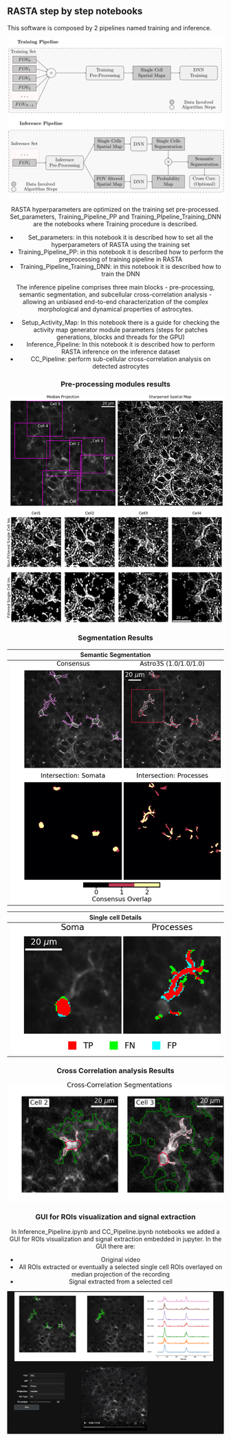 
## RASTA step by step notebooks
This software is composed by 2 pipelines named training and inference.

<div style="text-align:center"><img src="../github_images/test_train.svg" width="700" alt="Pipelines"/>

RASTA hyperparameters are optimized on the training set pre-processed. Set_parameters, Training_Pipeline_PP and Training_PIpeline_Training_DNN are the notebooks where Training procedure is described. 


- Set_parameters: in this notebook it is described how to set all the hyperparameters of RASTA using the training set 
- Training_Pipeline_PP: in this notebook it is described how to perform the preprocessing of training pipeline in RASTA
- Training_Pipeline_Training_DNN: in this notebook it is described how to train the DNN


The inference pipeline comprises three main blocks - pre-processing, semantic segmentation, 
and subcellular cross-correlation analysis - allowing an unbiased end-to-end characterization of the complex morphological and dynamical properties of astrocytes.  

- Setup_Activity_Map: In this notebook there is a guide for checking the activity map generator module parameters (steps for patches generations, blocks and threads for the GPU)
- Inference_Pipeline: In this notebook it is described how to perform RASTA inference on the inference dataset
- CC_Pipeline: perform sub-cellular cross-correlation analysis on detected astrocytes

### Pre-processing modules results

<img src="../github_images/D1_pp_st.png" alt="Pre-proc"/>

### Segmentation Results
| Semantic Segmentation      | 
|:------------:|
|  <img src="../github_images/D1_sampleA.png" width="600"> |

|Single cell Details|
|:------------------:|
|  <img src="../github_images/D1_res_ex.png" width="600"> |

### Cross Correlation analysis Results
<img src="../github_images/D1_cc_.png" width="600" alt="Cross_corr"/>

### GUI for ROIs visualization and signal extraction
In Inference_Pipeline.ipynb and CC_Pipeline.ipynb notebooks we added a GUI for ROIs visualization and signal extraction embedded in jupyter.
In the GUI there are:
- Original video
- All ROIs extracted or eventually a selected single cell ROIs overlayed on median projection of the recording
- Signal extracted from a selected cell

<img src="../github_images/GUI_git.png" />
